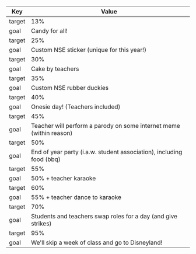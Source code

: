 | Key        | Value                                                                |
|------------|----------------------------------------------------------------------|
| target     | 13%                                                                  |
| goal       | Candy for all!                                                       |
| target     | 25%                                                                  |
| goal       | Custom NSE sticker (unique for this year!)                           |
| target     | 30%                                                                  |
| goal       | Cake by teachers                                                     |
| target     | 35%                                                                  |
| goal       | Custom NSE rubber duckies                                            |
| target     | 40%                                                                  |
| goal       | Onesie day! (Teachers included)                                      |
| target     | 45%                                                                  |
| goal       | Teacher will perform a parody on some internet meme (within reason)  |
| target     | 50%                                                                  |
| goal       | End of year party (i.a.w. student association), including food (bbq) |
| target     | 55%                                                                  |
| goal       | 50% + teacher karaoke                                                |
| target     | 60%                                                                  |
| goal       | 55% + teacher dance to karaoke                                       |
| target     | 70%                                                                  |
| goal       | Students and teachers swap roles for a day (and give strikes)        |
| target     | 95%                                                                  |
| goal       | We\'ll skip a week of class and go to Disneyland!                    |